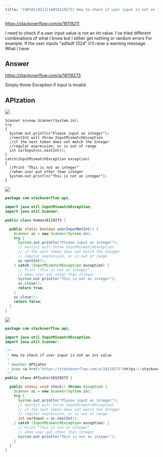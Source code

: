 ```yaml
---
title: "[Q#18119211][A#18119273] How to check if user input is not an int value"
---
```


https://stackoverflow.com/q/18119211

I need to check if a user input value is not an int value. I&#x27;ve tried different combinations of what I know but I either get nothing or random errors
For example:
If the user inputs &quot;adfadf 1324&quot; it&#x27;ll raise a warning message.
What I have:

## Answer

https://stackoverflow.com/a/18119273

Simply throw Exception if input is invalid

## APIzation

<div class="code-3columns-row">

<div class="code-3columns-column">

<div><img src="/stackoverflow.png" /></div>

```plain
Scanner sc=new Scanner(System.in);
try
{
  System.out.println("Please input an integer");
  //nextInt will throw InputMismatchException
  //if the next token does not match the Integer
  //regular expression, or is out of range
  int usrInput=sc.nextInt();
}
catch(InputMismatchException exception)
{
  //Print "This is not an integer"
  //when user put other than integer
  System.out.println("This is not an integer");
}
```

</div>

<div class="code-3columns-column">

<div><img src="/human.png" /></div>

```java
package com.stackoverflow.api;

import java.util.InputMismatchException;
import java.util.Scanner;

public class Human18119273 {

  public static boolean userInputNotInt() {
    Scanner sc = new Scanner(System.in);
    try {
      System.out.println("Please input an integer");
      // nextInt will throw InputMismatchException
      // if the next token does not match the Integer
      // regular expression, or is out of range
      sc.nextInt();
    } catch (InputMismatchException exception) {
      // Print "This is not an integer"
      // when user put other than integer
      System.out.println("This is not an integer");
      sc.close();
      return true;
    }
    sc.close();
    return false;
  }
}

```

</div>

<div class="code-3columns-column">

<div><img src="/apizator.png" /></div>

```java
package com.stackoverflow.api;

import java.util.InputMismatchException;
import java.util.Scanner;

/**
 * How to check if user input is not an int value
 *
 * @author APIzator
 * @see <a href="https://stackoverflow.com/a/18119273">https://stackoverflow.com/a/18119273</a>
 */
public class APIzator18119273 {

  public static void check() throws Exception {
    Scanner sc = new Scanner(System.in);
    try {
      System.out.println("Please input an integer");
      // nextInt will throw InputMismatchException
      // if the next token does not match the Integer
      // regular expression, or is out of range
      int usrInput = sc.nextInt();
    } catch (InputMismatchException exception) {
      // Print "This is not an integer"
      // when user put other than integer
      System.out.println("This is not an integer");
    }
  }
}

```

</div>

</div>